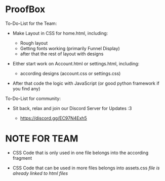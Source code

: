 # ProofBox

To-Do-List for the Team:

- Make Layout in CSS for home.html, including:
    - Rough layout
    - Getting fonts working (primarily Funnel Display)
    - after that the rest of layout with designs

- Either start work on Account.html or settings.html, including:
    - according designs (account.css or settings.css)

- After that code the logic with JavaScript (or good python framework if you find any)

To-Do-List for community:

- Sit back, relax and join our Discord Server for Updates :3

    - https://discord.gg/EC97N4Exh5


# NOTE FOR TEAM

- CSS Code that is only used in one file belongs into the according <style></style> fragment

- CSS Code that can be used in more files belongs into assets.css *file is already linked to html files*